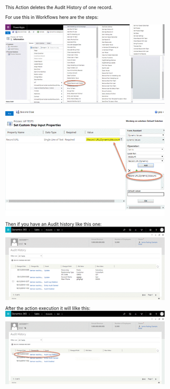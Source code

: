 This Action deletes the Audit History of one record. 


For use this in Workflows here are the steps:

![](DeleteRecordAuditHistory1.gif)

![](DeleteRecordAuditHistory2.gif)

Then if you have an Audit history like this one:
![](DeleteRecordAuditHistory3.gif)

After the action execution it will lilke this:
![](DeleteRecordAuditHistory4.gif)

